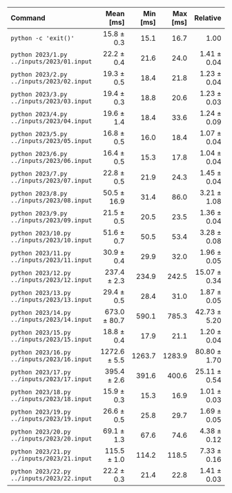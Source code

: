 | Command | Mean [ms] | Min [ms] | Max [ms] | Relative |
|:---|---:|---:|---:|---:|
| `python -c 'exit()'` | 15.8 ± 0.3 | 15.1 | 16.7 | 1.00 |
| `python 2023/1.py ../inputs/2023/01.input` | 22.2 ± 0.4 | 21.6 | 24.0 | 1.41 ± 0.04 |
| `python 2023/2.py ../inputs/2023/02.input` | 19.3 ± 0.5 | 18.4 | 21.8 | 1.23 ± 0.04 |
| `python 2023/3.py ../inputs/2023/03.input` | 19.4 ± 0.3 | 18.8 | 20.6 | 1.23 ± 0.03 |
| `python 2023/4.py ../inputs/2023/04.input` | 19.6 ± 1.4 | 18.4 | 33.6 | 1.24 ± 0.09 |
| `python 2023/5.py ../inputs/2023/05.input` | 16.8 ± 0.5 | 16.0 | 18.4 | 1.07 ± 0.04 |
| `python 2023/6.py ../inputs/2023/06.input` | 16.4 ± 0.5 | 15.3 | 17.8 | 1.04 ± 0.04 |
| `python 2023/7.py ../inputs/2023/07.input` | 22.8 ± 0.5 | 21.9 | 24.3 | 1.45 ± 0.04 |
| `python 2023/8.py ../inputs/2023/08.input` | 50.5 ± 16.9 | 31.4 | 86.0 | 3.21 ± 1.08 |
| `python 2023/9.py ../inputs/2023/09.input` | 21.5 ± 0.5 | 20.5 | 23.5 | 1.36 ± 0.04 |
| `python 2023/10.py ../inputs/2023/10.input` | 51.6 ± 0.7 | 50.5 | 53.4 | 3.28 ± 0.08 |
| `python 2023/11.py ../inputs/2023/11.input` | 30.9 ± 0.4 | 29.9 | 32.0 | 1.96 ± 0.05 |
| `python 2023/12.py ../inputs/2023/12.input` | 237.4 ± 2.3 | 234.9 | 242.5 | 15.07 ± 0.34 |
| `python 2023/13.py ../inputs/2023/13.input` | 29.4 ± 0.5 | 28.4 | 31.0 | 1.87 ± 0.05 |
| `python 2023/14.py ../inputs/2023/14.input` | 673.0 ± 80.7 | 590.1 | 785.3 | 42.73 ± 5.20 |
| `python 2023/15.py ../inputs/2023/15.input` | 18.8 ± 0.4 | 17.9 | 21.1 | 1.20 ± 0.04 |
| `python 2023/16.py ../inputs/2023/16.input` | 1272.6 ± 5.5 | 1263.7 | 1283.9 | 80.80 ± 1.70 |
| `python 2023/17.py ../inputs/2023/17.input` | 395.4 ± 2.6 | 391.6 | 400.6 | 25.11 ± 0.54 |
| `python 2023/18.py ../inputs/2023/18.input` | 15.9 ± 0.3 | 15.3 | 16.9 | 1.01 ± 0.03 |
| `python 2023/19.py ../inputs/2023/19.input` | 26.6 ± 0.5 | 25.8 | 29.7 | 1.69 ± 0.05 |
| `python 2023/20.py ../inputs/2023/20.input` | 69.1 ± 1.3 | 67.6 | 74.6 | 4.38 ± 0.12 |
| `python 2023/21.py ../inputs/2023/21.input` | 115.5 ± 1.0 | 114.2 | 118.5 | 7.33 ± 0.16 |
| `python 2023/22.py ../inputs/2023/22.input` | 22.2 ± 0.3 | 21.4 | 22.8 | 1.41 ± 0.03 |
